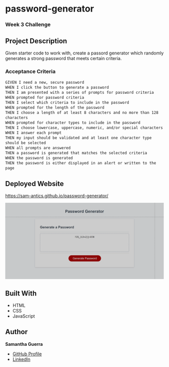 # password-generator
### Week 3 Challenge
## Project Description
Given starter code to work with, create a passord generator which randomly generates a strong password that meets certain criteria.

### Acceptance Criteria
```
GIVEN I need a new, secure password
WHEN I click the button to generate a password
THEN I am presented with a series of prompts for password criteria
WHEN prompted for password criteria
THEN I select which criteria to include in the password
WHEN prompted for the length of the password
THEN I choose a length of at least 8 characters and no more than 128 characters
WHEN prompted for character types to include in the password
THEN I choose lowercase, uppercase, numeric, and/or special characters
WHEN I answer each prompt
THEN my input should be validated and at least one character type should be selected
WHEN all prompts are answered
THEN a password is generated that matches the selected criteria
WHEN the password is generated
THEN the password is either displayed in an alert or written to the page
```

## Deployed Website
https://sam-antics.github.io/password-generator/

![Deployed website](/assets/images/screenshot.png)

## Built With
* HTML
* CSS
* JavaScript


## Author
**Samantha Guerra**

- [GitHub Profile](https://github.com/Sam-Antics)
- [LinkedIn](https://www.linkedin.com/in/seguerra/)


